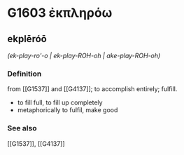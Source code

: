 # G1603 ἐκπληρόω

## ekplēróō

_(ek-play-ro'-o | ek-play-ROH-oh | ake-play-ROH-oh)_

### Definition

from [[G1537]] and [[G4137]]; to accomplish entirely; fulfill.

- to fill full, to fill up completely
- metaphorically to fulfil, make good

### See also

[[G1537]], [[G4137]]

